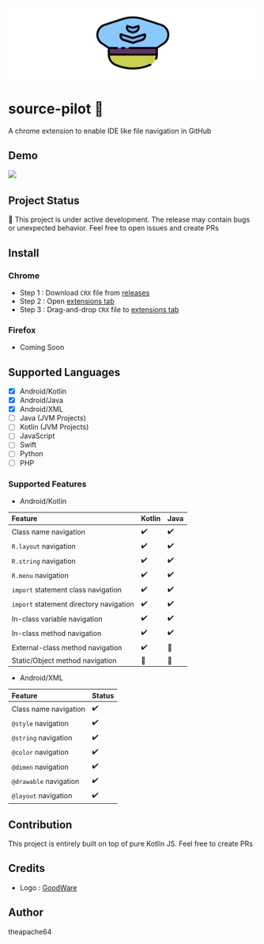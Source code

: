 ![](extras/graphics/banner.png)

# source-pilot 🚧

A chrome extension to enable IDE like file navigation in GitHub

## Demo

![](demo.gif)

## Project Status

🚧 This project is under active development. The release may contain bugs or unexpected behavior. 
Feel free to open issues and create PRs

## Install

### Chrome

- Step 1 : Download `CRX` file from [releases](https://github.com/theapache64/source-pilot/releases/latest)
- Step 2 : Open [extensions tab](chrome://extensions)
- Step 3 : Drag-and-drop `CRX` file to [extensions tab](chrome://extensions)

### Firefox

- Coming Soon

## Supported Languages

- [x] Android/Kotlin
- [x] Android/Java
- [x] Android/XML
- [ ] Java (JVM Projects)
- [ ] Kotlin (JVM Projects)
- [ ] JavaScript
- [ ] Swift
- [ ] Python
- [ ] PHP

### Supported Features

- Android/Kotlin

| Feature                                 | Kotlin | Java  |
|:----------------------------------------|:-------|:------|
| Class name navigation                   | ✔️      | ✔️    |
| `R.layout` navigation                   | ✔️     | ✔️    |
| `R.string` navigation                   | ✔️     | ✔️    |
| `R.menu` navigation                     | ✔️     | ✔️    |
| `import` statement class navigation     | ✔️     | ✔️    |
| `import` statement directory navigation | ✔️     | ✔️    |
| In-class variable navigation            | ✔️     | ✔️    |
| In-class method navigation              | ✔️     | ✔️    |
| External-class method navigation        | ✔️     | 🚧    |
| Static/Object method navigation         | 🚧️     | 🚧    |

- Android/XML

| Feature                | Status |
|:-----------------------|:-------|
| Class name navigation  | ✔️     |
| `@style` navigation    | ✔️     |
| `@string` navigation   | ✔️     |
| `@color` navigation    | ✔️     |
| `@dimen` navigation    | ✔️     |
| `@drawable` navigation | ✔️     |
| `@layout` navigation   | ✔️     |

## Contribution

This project is entirely built on top of pure Kotlin JS. Feel free to create PRs

## Credits

- Logo : [GoodWare](https://www.flaticon.com/authors/good-ware)

## Author
theapache64 
